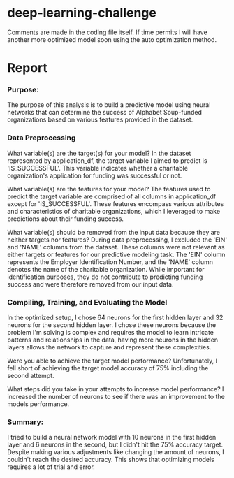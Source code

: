 # deep-learning-challenge
Comments are made in the coding file itself. If time permits I will have another more optimized model soon using the auto optimization method. 

# Report
### Purpose:
The purpose of this analysis is to build a predictive model using neural networks that can determine the success of Alphabet Soup-funded organizations based on various features provided in the dataset.

### Data Preprocessing

What variable(s) are the target(s) for your model?
In the dataset represented by application_df, the target variable I aimed to predict is 'IS_SUCCESSFUL'. This variable indicates whether a charitable organization's application for funding was successful or not.

What variable(s) are the features for your model?
The features used to predict the target variable are comprised of all columns in application_df except for 'IS_SUCCESSFUL'. These features encompass various attributes and characteristics of charitable organizations, which I leveraged to make predictions about their funding success.

What variable(s) should be removed from the input data because they are neither targets nor features?
During data preprocessing, I excluded the 'EIN' and 'NAME' columns from the dataset. These columns were not relevant as either targets or features for our predictive modeling task. The 'EIN' column represents the Employer Identification Number, and the 'NAME' column denotes the name of the charitable organization. While important for identification purposes, they do not contribute to predicting funding success and were therefore removed from our input data.

### Compiling, Training, and Evaluating the Model
In the optimized setup, I chose 64 neurons for the first hidden layer and 32 neurons for the second hidden layer. I chose these neurons because the problem I'm solving is complex and requires the model to learn intricate patterns and relationships in the data, having more neurons in the hidden layers allows the network to capture and represent these complexities.

Were you able to achieve the target model performance?
Unfortunately, I fell short of achieving the target model accuracy of 75% including the second attempt.

What steps did you take in your attempts to increase model performance?
I increased the number of neurons to see if there was an improvement to the models performance. 

### Summary:
I tried to build a neural network model with 10 neurons in the first hidden layer and 6 neurons in the second, but I didn't hit the 75% accuracy target. Despite making various adjustments like changing the amount of neurons, I couldn't reach the desired accuracy. This shows that optimizing models requires a lot of trial and error.
